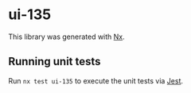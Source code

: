 # ui-135

This library was generated with [Nx](https://nx.dev).

## Running unit tests

Run `nx test ui-135` to execute the unit tests via [Jest](https://jestjs.io).
